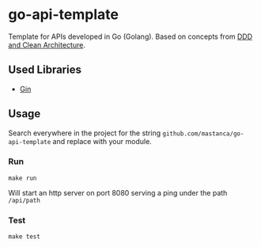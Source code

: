 # go-api-template

Template for APIs developed in Go (Golang). Based on concepts from [DDD and Clean Architecture](https://medium.com/@mastanca/clean-architecture-ddd-a-mixed-approach-773ab4623e14).

## Used Libraries
* [Gin](https://github.com/gin-gonic/gin)

## Usage

Search everywhere in the project for the string ``` github.com/mastanca/go-api-template ``` and replace with your module.

### Run

```shell script
make run
```

Will start an http server on port 8080 serving a ping under the path ````/api/path````

### Test

```shell script
make test
```